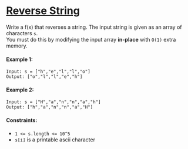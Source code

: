 # [Reverse String](https://leetcode.com/explore/interview/card/top-interview-questions-easy/127/strings/879/)
Write a f(x) that reverses a string. The input string is given as an array of characters `s`.  
You must do this by modifying the input array **in-place** with `O(1)` extra memory.  

#### Example 1:
```
Input: s = ["h","e","l","l","o"]
Output: ["o","l","l","e","h"]
```

#### Example 2:
```
Input: s = ["H","a","n","n","a","h"]
Output: ["h","a","n","n","a","H"]
```

#### Constraints:
- `1 <= s.length <= 10^5`
- `s[i]` is a printable ascii character
